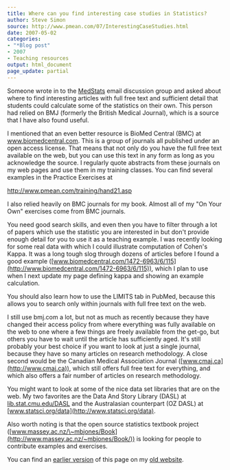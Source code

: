```yaml
---
title: Where can you find interesting case studies in Statistics?
author: Steve Simon
source: http://www.pmean.com/07/InterestingCaseStudies.html
date: 2007-05-02
categories:
- "*Blog post"
- 2007
- Teaching resources
output: html_document
page_update: partial
---
```

Someone wrote in to the
[MedStats](../category/InterestingWebsites.html#MeStXx) email discussion
group and asked about where to find interesting articles with full free
text and sufficient detail that students could calculate some of the
statistics on their own. This person had relied on BMJ (formerly the
British Medical Journal), which is a source that I have also found
useful.

I mentioned that an even better resource is BioMed Central (BMC) at
www.biomedcentral.com. This is a group of journals all published under
an open access license. That means that not only do you have the full
free text available on the web, but you can use this text in any form as
long as you acknowledge the source. I regularly quote abstracts from
these journals on my web pages and use them in my training classes. You
can find several examples in the Practice Exercises at

<http://www.pmean.com/training/hand21.asp>

I also relied heavily on BMC journals for my book. Almost all of my "On
Your Own" exercises come from BMC journals.

You need good search skills, and even then you have to filter through a
lot of papers which use the statistic you are interested in but don't
provide enough detail for you to use it as a teaching example. I was
recently looking for some real data with which I could illustrate
computation of Cohen's Kappa. It was a long tough slog through dozens
of articles before I found a good example
([www.biomedcentral.com/1472-6963/6/115](http://www.biomedcentral.com/1472-6963/6/115)),
which I plan to use when I next update my page defining kappa and
showing an example calculation.

You should also learn how to use the LIMITS tab in PubMed, because this
allows you to search only within journals with full free text on the
web.

I still use bmj.com a lot, but not as much as recently because they have
changed their access policy from where everything was fully available on
the web to one where a few things are freely available from the get-go,
but others you have to wait until the article has sufficiently aged.
It's still probably your best choice if you want to look at just a
single journal, because they have so many articles on research
methodology. A close second would be the Canadian Medical Association
Journal ([www.cmaj.ca](http://www.cmaj.ca)), which still offers full
free text for everything, and which also offers a fair number of
articles on research methodology.

You might want to look at some of the nice data set libraries that are
on the web. My two favorites are the Data And Story Library (DASL) at
[lib.stat.cmu.edu/DASL](http://lib.stat.cmu.edu/DASL) and the
Australasian counterpart (OZ DASL) at
[www.statsci.org/data](http://www.statsci.org/data).

Also worth noting is that the open source statistics textbook project
([www.massey.ac.nz/\~mbjones/Book](http://www.massey.ac.nz/~mbjones/Book/))
is looking for people to contribute examples and exercises.

You can find an [earlier version][sim1] of this page on my [old website][sim2].

[sim1]: http://www.pmean.com/07/InterestingCaseStudies.html
[sim2]: http://www.pmean.com